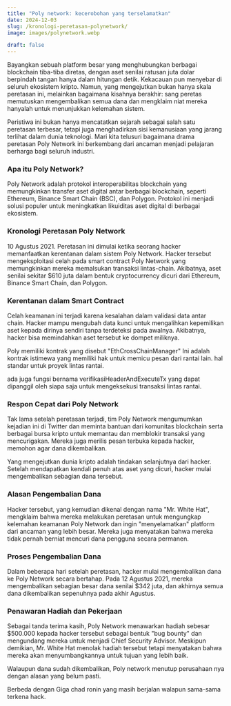 ```yaml
---
title: "Poly network: kecerobohan yang terselamatkan"
date: 2024-12-03
slug: /kronologi-peretasan-polynetwork/
image: images/polynetwork.webp

draft: false
---
```


Bayangkan sebuah platform besar yang menghubungkan berbagai blockchain tiba-tiba diretas, dengan aset senilai ratusan juta dolar berpindah tangan hanya dalam hitungan detik. Kekacauan pun menyebar di seluruh ekosistem kripto. Namun, yang mengejutkan bukan hanya skala peretasan ini, melainkan bagaimana kisahnya berakhir: sang peretas memutuskan mengembalikan semua dana dan mengklaim niat mereka hanyalah untuk menunjukkan kelemahan sistem.

Peristiwa ini bukan hanya mencatatkan sejarah sebagai salah satu peretasan terbesar, tetapi juga menghadirkan sisi kemanusiaan yang jarang terlihat dalam dunia teknologi. Mari kita telusuri bagaimana drama peretasan Poly Network ini berkembang dari ancaman menjadi pelajaran berharga bagi seluruh industri.

### Apa itu Poly Network?

Poly Network adalah protokol interoperabilitas blockchain yang memungkinkan transfer aset digital antar berbagai blockchain, seperti Ethereum, Binance Smart Chain (BSC), dan Polygon. Protokol ini menjadi solusi populer untuk meningkatkan likuiditas aset digital di berbagai ekosistem.

### Kronologi Peretasan Poly Network

10 Agustus 2021.
Peretasan ini dimulai ketika seorang hacker memanfaatkan kerentanan dalam sistem Poly Network. Hacker tersebut mengeksploitasi celah pada smart contract Poly Network yang memungkinkan mereka memalsukan transaksi lintas-chain. Akibatnya, aset senilai sekitar $610 juta dalam bentuk cryptocurrency dicuri dari Ethereum, Binance Smart Chain, dan Polygon.

### Kerentanan dalam Smart Contract

Celah keamanan ini terjadi karena kesalahan dalam validasi data antar chain. Hacker mampu mengubah data kunci untuk mengalihkan kepemilikan aset kepada dirinya sendiri tanpa terdeteksi pada awalnya. Akibatnya, hacker bisa memindahkan aset tersebut ke dompet miliknya.

Poly memiliki kontrak yang disebut "EthCrossChainManager" Ini adalah kontrak istimewa yang memiliki hak untuk memicu pesan dari rantai lain. hal standar untuk proyek lintas rantai.

ada juga fungsi bernama verifikasiHeaderAndExecuteTx yang dapat dipanggil oleh siapa saja untuk mengeksekusi transaksi lintas rantai.

### Respon Cepat dari Poly Network

Tak lama setelah peretasan terjadi, tim Poly Network mengumumkan kejadian ini di Twitter dan meminta bantuan dari komunitas blockchain serta berbagai bursa kripto untuk memantau dan memblokir transaksi yang mencurigakan. Mereka juga merilis pesan terbuka kepada hacker, memohon agar dana dikembalikan.

Yang mengejutkan dunia kripto adalah tindakan selanjutnya dari hacker. Setelah mendapatkan kendali penuh atas aset yang dicuri, hacker mulai mengembalikan sebagian dana tersebut.

### Alasan Pengembalian Dana

Hacker tersebut, yang kemudian dikenal dengan nama "Mr. White Hat", mengklaim bahwa mereka melakukan peretasan untuk mengungkap kelemahan keamanan Poly Network dan ingin "menyelamatkan" platform dari ancaman yang lebih besar. Mereka juga menyatakan bahwa mereka tidak pernah berniat mencuri dana pengguna secara permanen.

### Proses Pengembalian Dana

Dalam beberapa hari setelah peretasan, hacker mulai mengembalikan dana ke Poly Network secara bertahap. Pada 12 Agustus 2021, mereka mengembalikan sebagian besar dana senilai $342 juta, dan akhirnya semua dana dikembalikan sepenuhnya pada akhir Agustus.

### Penawaran Hadiah dan Pekerjaan

Sebagai tanda terima kasih, Poly Network menawarkan hadiah sebesar $500.000 kepada hacker tersebut sebagai bentuk "bug bounty" dan mengundang mereka untuk menjadi Chief Security Advisor. Meskipun demikian, Mr. White Hat menolak hadiah tersebut tetapi menyatakan bahwa mereka akan menyumbangkannya untuk tujuan yang lebih baik.

Walaupun dana sudah dikembalikan, Poly network menutup perusahaan nya dengan alasan yang belum pasti.

Berbeda dengan Giga chad ronin yang masih berjalan walapun sama-sama terkena hack.
